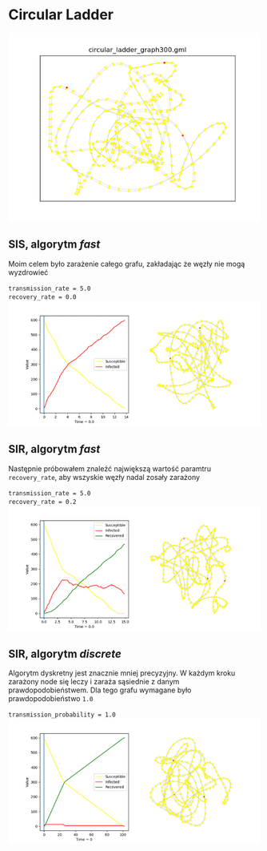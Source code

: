 # Circular Ladder
![graph](circular_ladder_graph300.png)

## SIS, algorytm _fast_

Moim celem było zarażenie całego grafu, zakładając że węzły nie mogą wyzdrowieć
 
`transmission_rate = 5.0`  
`recovery_rate = 0.0`  
![sis_fast_5-0_0-0](sis_fast_5-0_0-0.gif)

## SIR, algorytm _fast_

Następnie próbowałem znaleźć największą wartość paramtru `recovery_rate`, aby wszyskie węzły nadal
 zosały zarażony
 
`transmission_rate = 5.0`  
`recovery_rate = 0.2`  
![sir_fast_5-0_0-2](sir_fast_5-0_0-2.gif)

## SIR, algorytm _discrete_

Algorytm dyskretny jest znacznie mniej precyzyjny. W każdym kroku zarażony node się leczy i zaraża
 sąsiednie z danym prawdopodobieństwem. Dla tego grafu wymagane było prawdopodobieństwo `1.0`
 
`transmission_probability = 1.0`  
![sir_discrete_1-0](sir_discrete_1-0.gif)